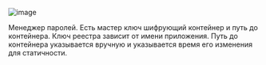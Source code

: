 ![image](https://github.com/user-attachments/assets/9419806b-d18a-494f-a4c9-107a05793dda)

Менеджер паролей. Есть мастер ключ шифрующий контейнер и путь до контейнера. Ключ реестра зависит от имени приложения. Путь до контейнера указывается вручную и указывается время его изменения для статичности.
